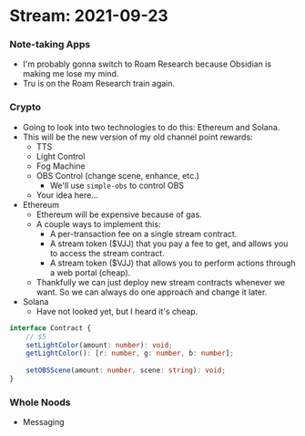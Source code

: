 # Stream: 2021-09-23
### Note-taking Apps
- I'm probably gonna switch to Roam Research because Obsidian is making me lose my mind.
- Tru is on the Roam Research train again.

### Crypto
- Going to look into two technologies to do this: Ethereum and Solana.
- This will be the new version of my old channel point rewards:
	- TTS
	- Light Control
	- Fog Machine
	- OBS Control (change scene, enhance, etc.)
		- We'll use `simple-obs` to control OBS
	- Your idea here...
- Ethereum
	- Ethereum will be expensive because of gas.
	- A couple ways to implement this:
		- A per-transaction fee on a single stream contract.
		- A stream token ($VJJ) that you pay a fee to get, and allows you to access the stream contract.
		- A stream token ($VJJ) that allows you to perform actions through a web portal (cheap).
	- Thankfully we can just deploy new stream contracts whenever we want. So we can always do one approach and change it later.
- Solana
	- Have not looked yet, but I heard it's cheap.

```typescript
interface Contract {
	// $5 
	setLightColor(amount: number): void;
	getLightColor(): [r: number, g: number, b: number];
	
	setOBSScene(amount: number, scene: string): void;
}
```

### Whole Noods
- Messaging
